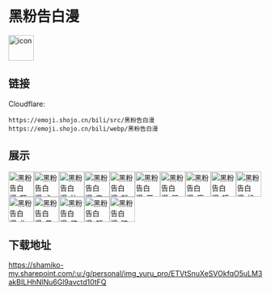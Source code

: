 # 黑粉告白漫
<img src="https://emoji.shojo.cn/bili/src/黑粉告白漫/icon.png" width="50" height="50" alt="icon">

## 链接
Cloudflare:
```
https://emoji.shojo.cn/bili/src/黑粉告白漫
https://emoji.shojo.cn/bili/webp/黑粉告白漫
```
## 展示
<img src="https://emoji.shojo.cn/bili/src/黑粉告白漫/黑粉告白漫-吓.png" width="50" height="50" alt="黑粉告白漫-吓"><img src="https://emoji.shojo.cn/bili/src/黑粉告白漫/黑粉告白漫-心态爆炸.png" width="50" height="50" alt="黑粉告白漫-心态爆炸"><img src="https://emoji.shojo.cn/bili/src/黑粉告白漫/黑粉告白漫-比心.png" width="50" height="50" alt="黑粉告白漫-比心"><img src="https://emoji.shojo.cn/bili/src/黑粉告白漫/黑粉告白漫-害羞.png" width="50" height="50" alt="黑粉告白漫-害羞"><img src="https://emoji.shojo.cn/bili/src/黑粉告白漫/黑粉告白漫-就这.png" width="50" height="50" alt="黑粉告白漫-就这"><img src="https://emoji.shojo.cn/bili/src/黑粉告白漫/黑粉告白漫-开心.png" width="50" height="50" alt="黑粉告白漫-开心"><img src="https://emoji.shojo.cn/bili/src/黑粉告白漫/黑粉告白漫-哭哭.png" width="50" height="50" alt="黑粉告白漫-哭哭"><img src="https://emoji.shojo.cn/bili/src/黑粉告白漫/黑粉告白漫-魔法师.png" width="50" height="50" alt="黑粉告白漫-魔法师"><img src="https://emoji.shojo.cn/bili/src/黑粉告白漫/黑粉告白漫-嘻嘻.png" width="50" height="50" alt="黑粉告白漫-嘻嘻"><img src="https://emoji.shojo.cn/bili/src/黑粉告白漫/黑粉告白漫-投币.png" width="50" height="50" alt="黑粉告白漫-投币"><img src="https://emoji.shojo.cn/bili/src/黑粉告白漫/黑粉告白漫-生气.png" width="50" height="50" alt="黑粉告白漫-生气"><img src="https://emoji.shojo.cn/bili/src/黑粉告白漫/黑粉告白漫-晕.png" width="50" height="50" alt="黑粉告白漫-晕"><img src="https://emoji.shojo.cn/bili/src/黑粉告白漫/黑粉告白漫-装傻.png" width="50" height="50" alt="黑粉告白漫-装傻"><img src="https://emoji.shojo.cn/bili/src/黑粉告白漫/黑粉告白漫-超喜欢.png" width="50" height="50" alt="黑粉告白漫-超喜欢"><img src="https://emoji.shojo.cn/bili/src/黑粉告白漫/黑粉告白漫-暗中观察.png" width="50" height="50" alt="黑粉告白漫-暗中观察">

## 下载地址

https://shamiko-my.sharepoint.com/:u:/g/personal/img_yuru_pro/ETVtSnuXeSVOkfqO5uLM3akBILHhNlNu6Gl9avctd10tFQ